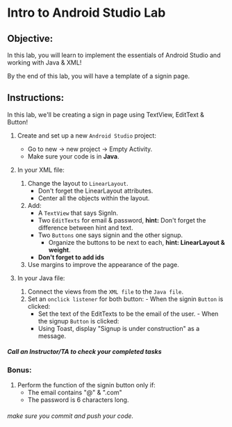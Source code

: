 # Intro to Android Studio Lab

## Objective: 
In this lab, you will learn to implement the essentials of Android Studio and working with Java & XML!  

By the end of this lab, you will have a template of a signin page.  

## Instructions:

In this lab, we'll be creating a sign in page using TextView, EditText & Button!  

1. Create and set up a new `Android Studio` project:
    - Go to new -> new project -> Empty Activity.
    - Make sure your code is in **Java**.

2. In your XML file:
    1. Change the layout to `LinearLayout`.
          - Don't forget the LinearLayout attributes.
          - Center all the objects within the layout.
    2. Add:
          - A `TextView` that says SignIn.
          - Two `EditTexts` for email & password, **hint:** Don't forget the difference between hint and text.
          - Two `Buttons` one says signin and the other signup.
              - Organize the buttons to be next to each, **hint: LinearLayout & weight**.
          - **Don't forget to add ids**
    3. Use margins to improve the appearance of the page. 

3. In your Java file:
      1. Connect the views from the `XML file` to the `Java file`.
      2. Set an `onclick listener` for both button:
        - When the signin `Button` is clicked:
            - Set the text of the EditTexts to be the email of the user.
        - When the signup `Button` is clicked:
            - Using Toast, display "Signup is under construction" as a message.


##### Call an Instructor/TA to check your completed tasks

### Bonus:

1. Perform the function of the signin button only if:
    - The email contains "@" & ".com"
    - The password is 6 characters long.
 
###### make sure you commit and push your code.
